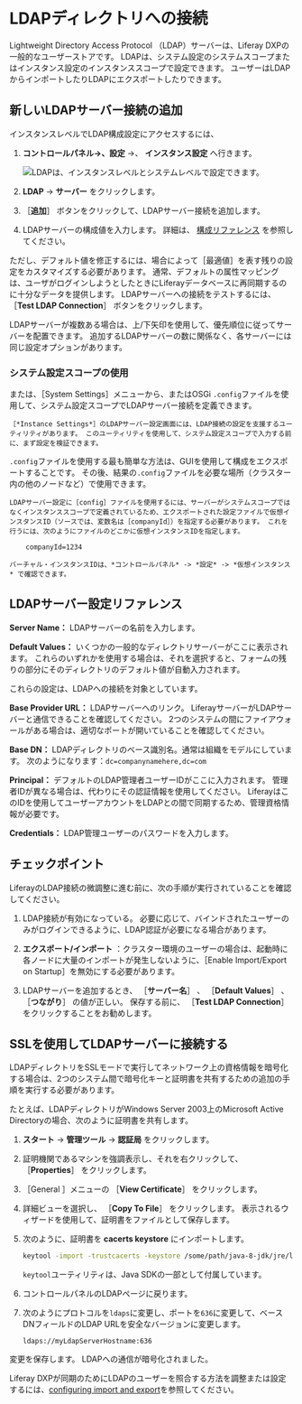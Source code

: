 # LDAPディレクトリへの接続

Lightweight Directory Access Protocol （LDAP）サーバーは、Liferay DXPの一般的なユーザーストアです。 LDAPは、システム設定のシステムスコープまたはインスタンス設定のインスタンススコープで設定できます。 ユーザーはLDAPからインポートしたりLDAPにエクスポートしたりできます。

<a name="新しいldapサーバー接続の追加" />

## 新しいLDAPサーバー接続の追加

インスタンスレベルでLDAP構成設定にアクセスするには、

1. **コントロールパネル&rarr;、設定** &rarr;、 **インスタンス設定** へ行きます。

    ![LDAPは、インスタンスレベルとシステムレベルで設定できます。](./connecting-to-an-ldap-directory/images/01.png)

1. **LDAP** &rarr; **サーバー** をクリックします。
1. ［**追加**］ ボタンをクリックして、LDAPサーバー接続を追加します。
1. LDAPサーバーの構成値を入力します。 詳細は、 [構成リファレンス](#ldap-server-configuration-reference) を参照してください。

ただし、デフォルト値を修正するには、場合によって［最適値］を表す残りの設定をカスタマイズする必要があります。 通常、デフォルトの属性マッピングは、ユーザがログインしようとしたときにLiferayデータベースに再同期するのに十分なデータを提供します。 LDAPサーバーへの接続をテストするには、 ［**Test LDAP Connection**］ ボタンをクリックします。

LDAPサーバーが複数ある場合は、上/下矢印を使用して、優先順位に従ってサーバーを配置できます。 追加するLDAPサーバーの数に関係なく、各サーバーには同じ設定オプションがあります。

### システム設定スコープの使用

または、［System Settings］メニューから、またはOSGi `.config`ファイルを使用して、システム設定スコープでLDAPサーバー接続を定義できます。

```{tip}
［*Instance Settings*］のLDAPサーバー設定画面には、LDAP接続の設定を支援するユーティリティがあります。 このユーティリティを使用して、システム設定スコープで入力する前に、まず設定を検証できます。
```

`.config`ファイルを使用する最も簡単な方法は、GUIを使用して構成をエクスポートすることです。 その後、結果の`.config`ファイルを必要な場所（クラスター内の他のノードなど）で使用できます。

```{note}
LDAPサーバー設定に［config］ファイルを使用するには、サーバーがシステムスコープではなくインスタンススコープで定義されているため、エクスポートされた設定ファイルで仮想インスタンスID（ソースでは、変数名は［companyId］）を指定する必要があります。 これを行うには、次のようにファイルのどこかに仮想インスタンスIDを指定します。

    companyId=1234

バーチャル・インスタンスIDは、*コントロールパネル* -> *設定* -> *仮想インスタンス* で確認できます。
```

<a name="ldapサーバー設定リファレンス" />

## LDAPサーバー設定リファレンス

**Server Name：** LDAPサーバーの名前を入力します。

**Default Values：** いくつかの一般的なディレクトリサーバーがここに表示されます。 これらのいずれかを使用する場合は、それを選択すると、フォームの残りの部分にそのディレクトリのデフォルト値が自動入力されます。

これらの設定は、LDAPへの接続を対象としています。

**Base Provider URL：** LDAPサーバーへのリンク。 LiferayサーバーがLDAPサーバーと通信できることを確認してください。 2つのシステムの間にファイアウォールがある場合は、適切なポートが開いていることを確認してください。

**Base DN：** LDAPディレクトリのベース識別名。通常は組織をモデルにしています。 次のようになります：`dc=companynamehere,dc=com`

**Principal：** デフォルトのLDAP管理者ユーザーIDがここに入力されます。 管理者IDが異なる場合は、代わりにその認証情報を使用してください。 LiferayはこのIDを使用してユーザーアカウントをLDAPとの間で同期するため、管理資格情報が必要です。

**Credentials：** LDAP管理ユーザーのパスワードを入力します。

<a name="チェックポイント" />

## チェックポイント

LiferayのLDAP接続の微調整に進む前に、次の手順が実行されていることを確認してください。

1. LDAP接続が有効になっている。 必要に応じて、バインドされたユーザーのみがログインできるように、LDAP認証が必要になる場合があります。

1. **エクスポート/インポート** ：クラスター環境のユーザーの場合は、起動時に各ノードに大量のインポートが発生しないように、［Enable Import/Export on Startup］を無効にする必要があります。

1. LDAPサーバーを追加するとき、 ［**サーバー名**］ 、 ［**Default Values**］ 、 ［**つながり**］ の値が正しい。 保存する前に、 ［**Test LDAP Connection**］ をクリックすることをお勧めします。

<a name="sslを使用してldapサーバーに接続する" />

## SSLを使用してLDAPサーバーに接続する

LDAPディレクトリをSSLモードで実行してネットワーク上の資格情報を暗号化する場合は、2つのシステム間で暗号化キーと証明書を共有するための追加の手順を実行する必要があります。

たとえば、LDAPディレクトリがWindows Server 2003上のMicrosoft Active Directoryの場合、次のように証明書を共有します。

1. **スタート** &rarr; **管理ツール** &rarr; **認証局** をクリックします。

1. 証明機関であるマシンを強調表示し、それを右クリックして、 ［**Properties**］ をクリックします。

1. ［General ］メニューの ［**View Certificate**］ をクリックします。

1. 詳細ビューを選択し、 ［**Copy To File**］ をクリックします。 表示されるウィザードを使用して、証明書をファイルとして保存します。

1. 次のように、証明書を **cacerts keystore** にインポートします。

    ```bash
    keytool -import -trustcacerts -keystore /some/path/java-8-jdk/jre/lib/security/cacerts -storepass changeit -noprompt -alias MyRootCA -file /some/path/MyRootCA.cer
    ```

    `keytool`ユーティリティは、Java SDKの一部として付属しています。

1. コントロールパネルのLDAPページに戻ります。

1. 次のようにプロトコルを`ldaps`に変更し、ポートを`636`に変更して、ベースDNフィールドのLDAP URLを安全なバージョンに変更します。

    ```
    ldaps://myLdapServerHostname:636
    ```

変更を保存します。 LDAPへの通信が暗号化されました。

Liferay DXPが同期のためにLDAPのユーザーを照合する方法を調整または設定するには、[configuring import and export](./configuring-user-import-and-export.md)を参照してください。
